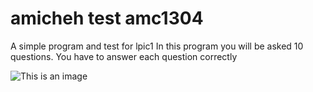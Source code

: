 # amicheh test amc1304
A simple program and test for lpic1 In this program you will be asked 10 questions. You have to answer each question correctly

![This is an image](https://www.lpi.org/sites/default/files/styles/w555/public/LPIC-1_0.jpg?itok=Lj-xc63t)
